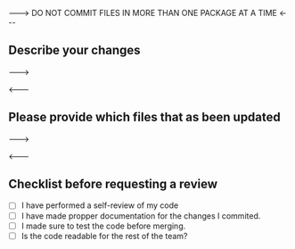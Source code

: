 ---> DO NOT COMMIT FILES IN MORE THAN ONE PACKAGE AT A TIME <---

## Describe your changes
--->

<---
## Please provide which files that as been updated
--->

<---
## Checklist before requesting a review
- [ ] I have performed a self-review of my code
- [ ] I have made propper documentation for the changes I commited. 
- [ ] I made sure to test the code before merging.
- [ ] Is the code readable for the rest of the team?
